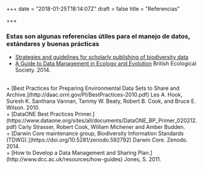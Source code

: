 +++
date = "2018-01-25T18:14:07Z"
draft = false
title = "Referencias"

+++

### Estas son algunas referencias útiles para el manejo de datos, estándares y buenas prácticas  

+ [Strategies and guidelines for scholarly publishing of biodiversity data](https://riojournal.com/articles.php?journal_name=rio&id=12431)
+ [A Guide to Data Management in Ecology and Evolution](https://www.britishecologicalsociety.org/wp-content/uploads/2017/06/BES-Data-Guide-2017_web.pdf) British Ecological Society. 2014. 
<br />
+ [Best Practices for Preparing Environmental Data Sets to Share and Archive.](http://daac.ornl.gov/PI/BestPractices-2010.pdf) Les A. Hook, Suresh K. Santhana Vannan, Tammy W. Beaty, Robert B. Cook, and Bruce E. Wilson. 2010.
<br />
+ [DataONE Best Practices Primer.](https://www.dataone.org/sites/all/documents/DataONE_BP_Primer_020212.pdf)  Carly Strasser, Robert Cook, William Michener and Amber Budden.
<br />
+ [Darwin Core maintenance group, Biodiversity Information Standards (TDWG).](https://doi.org/10.5281/zenodo.592792) Darwin Core. Zenodo. 2014. 
<br />
+ [How to Develop a Data Management and Sharing Plan.](http://www.dcc.ac.uk/resources/how-guides)  Jones, S. 2011.


